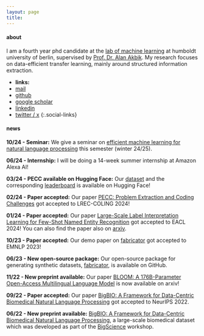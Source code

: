 ```yaml
---
layout: page
title: 
---
```

#### about

I am a fourth year phd candidate at the [lab of machine learning](https://www.informatik.hu-berlin.de/de/forschung/gebiete/ml/welcome) at humboldt university of berlin, supervised by [Prof. Dr. Alan Akbik](https://alanakbik.github.io).
My research focuses on data-efficient transfer learning, mainly around structured information extraction.

- **links:**
- [mail](mailto:jonas.golde@gmail.com)
- [github](https://github.com/whoisjones)
- [google scholar](https://scholar.google.com/citations?user=QVG2t4gAAAAJ)
- [linkedin](https://www.linkedin.com/in/jonasgolde/)
- [twitter / x](https://x.com/jongolde)
{:.social-links}

#### news

**10/24 - Seminar:** We give a seminar on [efficient machine learning for natural language processing](https://agnes.hu-berlin.de/lupo/rds?state=verpublish&status=init&vmfile=no&publishid=221779&moduleCall=webInfo&publishConfFile=webInfo&publishSubDir=veranstaltung) this semester (winter 24/25).

**06/24 - Internship:** I will be doing a 14-week summer internship at Amazon Alexa AI!

**03/24 - PECC available on Hugging Face:** Our [dataset](https://huggingface.co/datasets/PatrickHaller/pecc) and the corresponding [leaderboard](https://huggingface.co/spaces/PatrickHaller/pecc-leaderboard) is available on Hugging Face!

**02/24 - Paper accepted:** Our paper [PECC: Problem Extraction and Coding Challenges](https://aclanthology.org/2024.lrec-main.1111/) got accepted to LREC-COLING 2024!

**01/24 - Paper accepted:** Our paper [Large-Scale Label Interpretation Learning for Few-Shot Named Entity Recognition](https://aclanthology.org/2024.eacl-long.178/) got accepted to EACL 2024! You can also find the paper also on [arxiv](https://arxiv.org/abs/2403.14222).

**10/23 - Paper accepted:** Our demo paper on [fabricator](https://aclanthology.org/2023.emnlp-demo.1/) got accepted to EMNLP 2023!

**06/23 - New open-source package:** Our open-source package for generating synthetic datasets, [fabricator](https://github.com/flairNLP/fabricator), is available on GitHub.

**11/22 - New preprint available:** Our paper [BLOOM: A 176B-Parameter Open-Access Multilingual Language Model](https://arxiv.org/abs/2211.05100) is now available on arxiv!

**09/22 - Paper accepted:** Our paper [BigBIO: A Framework for Data-Centric Biomedical Natural Language Processing](https://arxiv.org/abs/2206.15076) got accepted to NeurIPS 2022.

**06/22 - New preprint available:** [BigBIO: A Framework for Data-Centric Biomedical Natural Language Processing](https://arxiv.org/abs/2206.15076), a large-scale biomedical dataset which was developed as part of the [BigScience](https://bigscience.huggingface.co) workshop.
